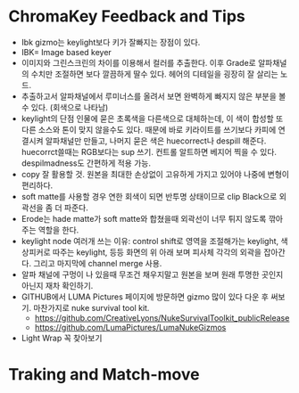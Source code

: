 # ChromaKey Feedback and Tips
* Ibk gizmo는 keylight보다 키가 잘빠지는 장점이 있다.
* IBK= Image based keyer
* 이미지와 그린스크린의 차이를 이용해서 컬러를 추출한다. 이후 Grade로 알파채널의 수치만 조절하면 보다 깔끔하게 딸수 있다. 헤어의 디테일을 굉장히 잘 살리는 노드.
* 추출하고서 알파채널에서 루미너스를 올려서 보면 완벽하게 빠지지 않은 부분을 볼 수 있다. (회색으로 나타남) 
* keylight의 단점 인물에 묻은 초록색을 다른색으로 대체하는데, 이 색이 합성할 또 다른 소스와 톤이 맞지 않을수도 있다. 때문에 바로 키라이트를 쓰기보다 카피에 연결시켜 알파채널만 만들고, 나머지 묻은 색은 huecorrect나 despill 해준다. huecorrct쓸때는 RGB보다는 sup 쓰기. 컨트롤 알트하면 베지어 찍을 수 있다. despilmadness도 간편하게 적용 가능.
* copy 잘 활용할 것. 원본을 최대한 손상없이 고유하게 가지고 있어야 나중에 변형이 편리하다. 
*  soft matte를 사용할 경우 연한 회색이 되면 반투명 상태이므로 clip Black으로 외곽선을 좀 더 파준다.
*  Erode는 hade matte가 soft matte와 합쳤을때 외곽선이 너무 튀지 않도록 깎아주는 역할을 한다. 
* keylight node 여러개 쓰는 이유: control shift로 영역을 조절해가는 keylight, 색상피커로 따주는 keylight, 등등 화면의 위 아래 보며 피사체 각각의 외곽을 잡아간다. 그리고 마지막에 channel merge 사용.
* 알파 채널에 구멍이 나 있을때 무조건 채우지말고 원본을 보며 원래 투명한 곳인지 아닌지 재차 확인하기. 
* GITHUB에서 LUMA Pictures 페이지에 방문하면 gizmo 많이 있다 다운 후 써보기. 마찬가지로 nuke survival tool kit. 
  - https://github.com/CreativeLyons/NukeSurvivalToolkit_publicRelease
  - https://github.com/LumaPictures/LumaNukeGizmos
* Light Wrap 꼭 찾아보기

## 


# Traking and Match-move
